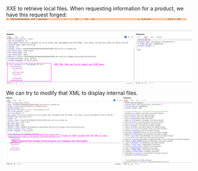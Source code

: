 XXE to retrieve local files.
When requesting information for a product, we have this request forged:
![](imgs/xxe_retrieve_local_files.png)


We can try to modify that XML to display internal files.
![](imgs/xxe_retrieve_local_files-1.png)


